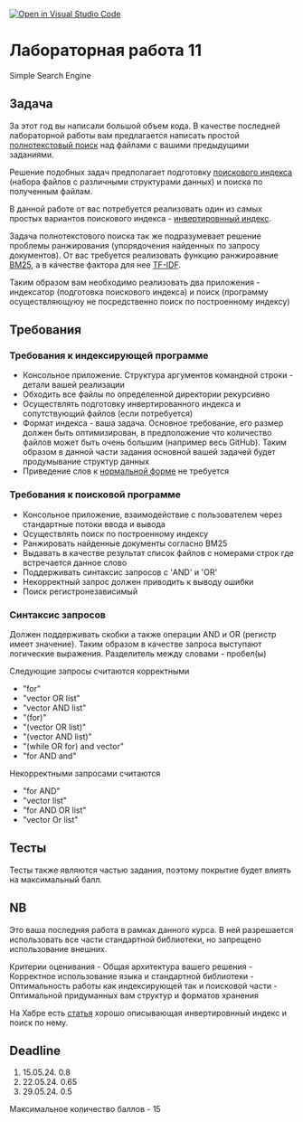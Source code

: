 [![Open in Visual Studio Code](https://classroom.github.com/assets/open-in-vscode-718a45dd9cf7e7f842a935f5ebbe5719a5e09af4491e668f4dbf3b35d5cca122.svg)](https://classroom.github.com/online_ide?assignment_repo_id=14945589&assignment_repo_type=AssignmentRepo)
# Лабораторная работа 11

Simple Search Engine

## Задача

За этот год вы написали большой объем кода. В качестве последней лабораторной работы вам предлагается написать проcтой [полнотекстовый поиск](https://en.wikipedia.org/wiki/Full-text_search) над файлами с вашими предыдущими заданиями.

Решение подобных задач предполагает подготовку [поискового индекса](https://en.wikipedia.org/wiki/Search_engine_indexing) (набора файлов с различными структурами данных) и поиска по полученным файлам.

В данной работе от вас потребуется реализовать один из самых простых вариантов поискового индекса - [инвертировнный индекс](https://en.wikipedia.org/wiki/Inverted_index).

Задача полнотекстового поиска так же подразумевает решение проблемы ранжирования (упорядочения найденных по запросу документов). От вас требуется реализовать функцию ранжироавние [BM25](https://en.wikipedia.org/wiki/Okapi_BM25), а в качестве фактора для нее [TF-IDF](https://en.wikipedia.org/wiki/Tf%E2%80%93idf).

Таким образом вам необходимо реализовать два приложения - индексатор (подготовка поискового индекса) и поиск (программу осуществляющуюу не посредственно поиск по построенному индексу)

## Требования

### Требования к индексирующей программе

- Консольное приложение. Структура аргументов командной строки - детали вашей реализации
- Обходить все файлы по определенной директории рекурсивно
- Осуществлять подготовку инвертированного индекса и сопутствующий файлов (если потребуется)
- Формат индекса - ваша задача. Основное требование, его размер должен быть оптимизирован, в предположение что количество файлов может быть очень большим (например весь GitHub). Таким образом в данной части задания основной вашей задачей будет продумывание структур данных
- Приведение слов к [нормальной форме](https://ru.wikipedia.org/wiki/%D0%9B%D0%B5%D0%BC%D0%BC%D0%B0%D1%82%D0%B8%D0%B7%D0%B0%D1%86%D0%B8%D1%8F) не требуется

### Требования к поисковой программе

- Консольное приложение, взаимодействие с пользователем через стандартные потоки ввода и вывода
- Осуществлять поиск по построенному индексу
- Ранжировать найденные документы согласно BM25
- Выдавать в качестве результат список файлов с номерами строк где встречается данное слово
- Поддерживать синтаксис запросов с 'AND' и 'OR'
- Некорректный запрос должен приводить к выводу ошибки
- Поиск регистронезависимый

### Синтаксис запросов

Должен поддерживать скобки а также операции AND и OR (регистр имеет значение).
Таким образом в качестве запроса выступают логические выражения. Разделитель между словами - пробел(ы)

Следующие запросы считаются корректными

 - "for"
 - "vector OR list"
 - "vector AND list"
 - "(for)"
 - "(vector OR list)"
 - "(vector AND list)"
 - "(while OR for) and vector"
 - "for AND and"

Некорректными запросами считаются
 - "for AND"
 - "vector list"
 - "for AND OR list"
- "vector Or list"
 

## Тесты

Тесты также являются частью задания, поэтому покрытие будет влиять на максимальный балл.

## NB

Это ваша последняя работа в рамках данного курса. В ней разрешается использовать все части стандартной библиотеки, но запрещено использование внешних.


Критерии оценивания
    - Общая архитектура вашего решения
    - Корректное использование языка и стандартной библиотеки
    - Оптимальность работы как индексирующей так и поисковой части
    - Оптимальной придуманных вам структур и форматов хранения

На Хабре есть [статья](https://habr.com/ru/articles/545634/) хорошо описывающая инвертировнный индекс и поиск по нему.


## Deadline

1. 15.05.24. 0.8
2. 22.05.24. 0.65
3. 29.05.24. 0.5

Максимальное количество баллов - 15

